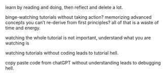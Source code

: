 learn by reading and doing, then reflect and delete a lot.

binge-watching tutorials without taking action? memorizing advanced concepts you can’t re-derive from first principles? all of that is a waste of time and energy.

watching the whole tutorial is not important, understand what you are watching is

watching tutorials without coding leads to tutorial hell.

copy paste code from chatGPT without understanding leads to debugging hell.
